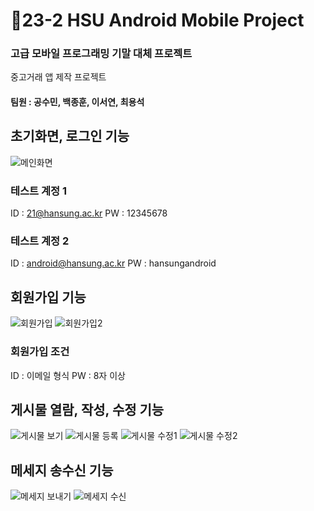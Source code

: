 # 📱23-2 HSU Android Mobile Project

### 고급 모바일 프로그래밍 기말 대체 프로젝트
중고거래 앱 제작 프로젝트

#### 팀원 : 공수민, 백종훈, 이서연, 최용석

## 초기화면, 로그인 기능
![메인화면](https://github.com/androidProjectGoGo/android_project/assets/108001842/62d56b26-2ecb-4bce-bbd5-8036ad73ba1c)
### 테스트 계정 1
ID : 21@hansung.ac.kr
PW : 12345678

### 테스트 계정 2
ID : android@hansung.ac.kr
PW : hansungandroid

## 회원가입 기능
![회원가입](https://github.com/androidProjectGoGo/android_project/assets/108001842/6b0fedec-690f-45c7-ab08-337d971dc3a2)
![회원가입2](https://github.com/androidProjectGoGo/android_project/assets/108001842/e98fb7cb-a8ee-4d2c-a462-426f779f8682)
### 회원가입 조건
ID : 이메일 형식
PW : 8자 이상

## 게시물 열람, 작성, 수정 기능
![게시물 보기](https://github.com/androidProjectGoGo/android_project/assets/108001842/a112e31e-dd5e-491e-acf1-eb78343a3973)
![게시물 등록](https://github.com/androidProjectGoGo/android_project/assets/108001842/52503c5a-c407-4909-9392-ebc978ee949f)
![게시물 수정1](https://github.com/androidProjectGoGo/android_project/assets/108001842/8951af36-bd39-4742-930f-5a6d5d986980)
![게시물 수정2](https://github.com/androidProjectGoGo/android_project/assets/108001842/ab4a07ca-0920-4bbd-a7c3-75a9c34855b5)

## 메세지 송수신 기능
![메세지 보내기](https://github.com/androidProjectGoGo/android_project/assets/108001842/99da574d-fc83-4b57-a1c7-72ec08831cb3)
![메세지 수신](https://github.com/androidProjectGoGo/android_project/assets/108001842/6d5c5c49-df72-425f-a6af-179be9397aaa)



